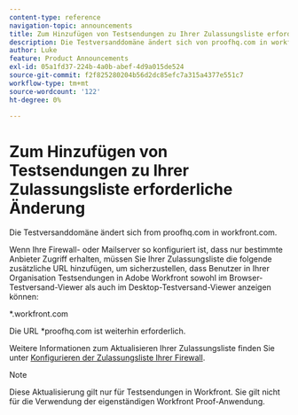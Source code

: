 ```yaml
---
content-type: reference
navigation-topic: announcements
title: Zum Hinzufügen von Testsendungen zu Ihrer Zulassungsliste erforderliche Änderung
description: Die Testversanddomäne ändert sich von proofhq.com in workfront.com.
author: Luke
feature: Product Announcements
exl-id: 05a1fd37-224b-4a0b-abef-4d9a015de524
source-git-commit: f2f825280204b56d2dc85efc7a315a4377e551c7
workflow-type: tm+mt
source-wordcount: '122'
ht-degree: 0%

---
```


# Zum Hinzufügen von Testsendungen zu Ihrer Zulassungsliste erforderliche Änderung

Die Testversanddomäne ändert sich from proofhq.com in workfront.com.

Wenn Ihre Firewall- oder Mailserver so konfiguriert ist, dass nur bestimmte Anbieter Zugriff erhalten, müssen Sie Ihrer Zulassungsliste die folgende zusätzliche URL hinzufügen, um sicherzustellen, dass Benutzer in Ihrer Organisation Testsendungen in Adobe Workfront sowohl im Browser-Testversand-Viewer als auch im Desktop-Testversand-Viewer anzeigen können:

&#42;.workfront.com

Die URL &#42;proofhq.com ist weiterhin erforderlich.

Weitere Informationen zum Aktualisieren Ihrer Zulassungsliste finden Sie unter [Konfigurieren der Zulassungsliste Ihrer Firewall](../../administration-and-setup/get-started-wf-administration/configure-your-firewall.md).

>[!NOTE]
>
>Diese Aktualisierung gilt nur für Testsendungen in Workfront. Sie gilt nicht für die Verwendung der eigenständigen Workfront Proof-Anwendung.
